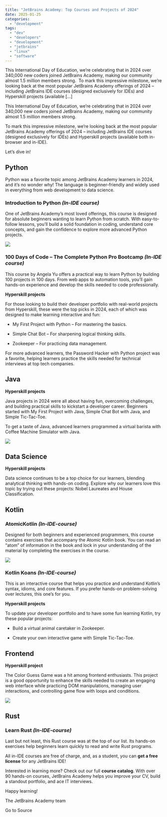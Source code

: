 ```yaml
---
title: "JetBrains Academy: Top Courses and Projects of 2024"
date: 2025-01-25
categories: 
  - "development"
tags: 
  - "dev"
  - "developers"
  - "development"
  - "jetbrains"
  - "linux"
  - "software"
---
```


This International Day of Education, we’re celebrating that in 2024 over 340,000 new coders joined JetBrains Academy, making our community almost 1.5 million members strong.  To mark this impressive milestone, we’re looking back at the most popular JetBrains Academy offerings of 2024 – including JetBrains IDE courses (designed exclusively for IDEs) and Hyperskill projects (available \[…\]

This International Day of Education, we’re celebrating that in 2024 over 340,000 new coders joined JetBrains Academy, making our community almost 1.5 million members strong. 

To mark this impressive milestone, we’re looking back at the most popular JetBrains Academy offerings of 2024 – including JetBrains IDE courses (designed exclusively for IDEs) and Hyperskill projects (available both in-browser and in-IDE). 

Let’s dive in!

## Python

Python was a favorite topic among JetBrains Academy learners in 2024, and it’s no wonder why! The language is beginner-friendly and widely used in everything from web development to data science. 

### Introduction to Python _(In-IDE course)_

One of JetBrains Academy’s most loved offerings, this course is designed for absolute beginners wanting to learn Python from scratch. With easy-to-follow lessons, you’ll build a solid foundation in coding, understand core concepts, and gain the confidence to explore more advanced Python projects.

![](https://blog.jetbrains.com/wp-content/uploads/2025/01/Screenshot-2025-01-17-at-14.29.36.png)

### 100 Days of Code – The Complete Python Pro Bootcamp _(In-IDE course)_ 

This course by Angela Yu offers a practical way to learn Python by building 100 projects in 100 days. From web apps to automation tools, you’ll gain hands-on experience and develop the skills needed to code professionally.

**Hyperskill projects** 

For those looking to build their developer portfolio with real-world projects from Hyperskill, these were the top picks in 2024, each of which was designed to make learning interactive and fun:

- My First Project with Python – For mastering the basics. 

- Simple Chat Bot – For sharpening logical thinking skills.

- Zookeeper – For practicing data management.

For more advanced learners, the Password Hacker with Python project was a favorite, helping learners practice the skills needed for technical interviews at top tech companies.

## Java

**Hyperskill projects** 

Java projects in 2024 were all about having fun, overcoming challenges, and building practical skills to kickstart a developer career. Beginners started with My First Project with Java, Simple Chat Bot with Java, and Simple Tic-Tac-Toe. 

To get a taste of Java, advanced learners programmed a virtual barista with Coffee Machine Simulator with Java.

![](https://blog.jetbrains.com/wp-content/uploads/2025/01/ScreenRecording2025-01-24at09.35.42-ezgif.com-video-to-gif-converter.gif)

## Data Science

**Hyperskill projects** 

Data science continues to be a top choice for our learners, blending analytical thinking with hands-on coding. Explore why our learners love this topic by trying out these projects: Nobel Laureates and House Classification.

## Kotlin

### AtomicKotlin _(In-IDE-course)_

Designed for both beginners and experienced programmers, this course contains exercises that accompany the Atomic Kotlin book. You can read an “atom” of information in the book and lock in your understanding of the material by completing the exercises in the course.

![](https://blog.jetbrains.com/wp-content/uploads/2025/01/Screenshot-2025-01-17-at-15.21.53-1.png)

### Kotlin Koans _(In-IDE-course)_

This is an interactive course that helps you practice and understand Kotlin’s syntax, idioms, and core features. If you prefer hands-on problem-solving over lectures, this one’s for you.

**Hyperskill projects** 

To update your developer portfolio and to have some fun learning Kotlin, try these popular projects:

- Build a virtual animal caretaker in Zookeeper. 

- Create your own interactive game with Simple Tic-Tac-Toe. 

## Frontend

**Hyperskill project** 

The Color Guess Game was a hit among frontend enthusiasts. This project is a good opportunity to enhance the skills needed to create an engaging web interface while practicing DOM manipulations, managing user interactions, and controlling game flow with loops and conditions.

![](https://blog.jetbrains.com/wp-content/uploads/2025/01/colorgame2.gif)

## Rust

### Learn Rust _(In-IDE-course)_

Last but not least, this Rust course was at the top of our list. Its hands-on exercises help beginners learn quickly to read and write Rust programs.

All in-IDE courses are free of charge, and, as a student, you can **get a free license** for any JetBrains IDE! 

Interested in learning more? Check out our full **course catalog**. With over 90 hands-on courses, JetBrains Academy helps you improve your CV, build a standout portfolio, and ace IT interviews. 

Happy learning!

The JetBrains Academy team

Go to Source
